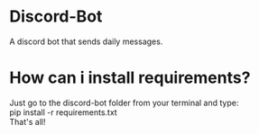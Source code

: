 # Discord-Bot
A discord bot that sends daily messages.

# How can i install requirements?
Just go to the discord-bot folder from your terminal and type:<br>
pip install -r requirements.txt<br>
That's all!
